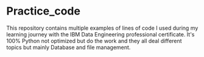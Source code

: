 # Practice_code

This repository contains multiple examples of lines of code I used during my learning journey with the IBM Data Engineering professional certificate.
It's 100% Python not optimized but do the work and they all deal different topics but mainly Database and file management.
